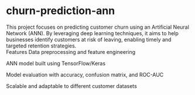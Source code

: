 # churn-prediction-ann
This project focuses on predicting customer churn using an Artificial Neural Network (ANN). By leveraging deep learning techniques, it aims to help businesses identify customers at risk of leaving, enabling timely and targeted retention strategies.  
 Features
Data preprocessing and feature engineering

ANN model built using TensorFlow/Keras

Model evaluation with accuracy, confusion matrix, and ROC-AUC

Scalable and adaptable to different customer datasets

